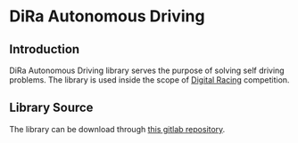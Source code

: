 # DiRa Autonomous Driving #
## Introduction ##
DiRa Autonomous Driving library serves the purpose of solving self driving problems.
The library is used inside the scope of [Digital Racing](https://cuocduaso.fpt.com.vn/en) competition.
## Library Source ##
The library can be download through [this gitlab repository](https://gitlab.com/hieung1707/dira-lib).
